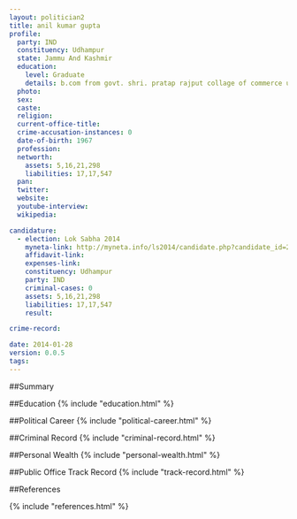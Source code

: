 ```yaml
---
layout: politician2
title: anil kumar gupta
profile: 
  party: IND
  constituency: Udhampur
  state: Jammu And Kashmir
  education: 
    level: Graduate
    details: b.com from govt. shri. pratap rajput collage of commerce under university of jammu in the year 1984
  photo: 
  sex: 
  caste: 
  religion: 
  current-office-title: 
  crime-accusation-instances: 0
  date-of-birth: 1967
  profession: 
  networth: 
    assets: 5,16,21,298
    liabilities: 17,17,547
  pan: 
  twitter: 
  website: 
  youtube-interview: 
  wikipedia: 

candidature: 
  - election: Lok Sabha 2014
    myneta-link: http://myneta.info/ls2014/candidate.php?candidate_id=2784
    affidavit-link: 
    expenses-link: 
    constituency: Udhampur 
    party: IND
    criminal-cases: 0
    assets: 5,16,21,298
    liabilities: 17,17,547
    result:  

crime-record: 

date: 2014-01-28
version: 0.0.5
tags: 
---
```

##Summary


##Education
{% include "education.html" %}


##Political Career
{% include "political-career.html" %}


##Criminal Record
{% include "criminal-record.html" %}


##Personal Wealth
{% include "personal-wealth.html" %}


##Public Office Track Record
{% include "track-record.html" %}


##References


{% include "references.html" %}